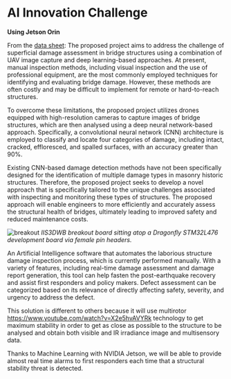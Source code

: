 # AI Innovation Challenge
**Using Jetson Orin**

From the [data sheet]( https://www.st.com/resource/en/datasheet/iis3dwb.pdf):
The proposed project aims to address the challenge of superficial damage assessment in bridge structures using a combination of UAV image capture and deep learning-based approaches. At present, manual inspection methods, including visual inspection and the use of professional equipment, are the most commonly employed techniques for identifying and evaluating bridge damage. However, these methods are often costly and may be difficult to implement for remote or hard-to-reach structures.

To overcome these limitations, the proposed project utilizes drones equipped with high-resolution cameras to capture images of bridge structures, which are then analysed using a deep neural network-based approach. Specifically, a convolutional neural network (CNN) architecture is employed to classify and locate four categories of damage, including intact, cracked, effloresced, and spalled surfaces, with an accuracy greater than 90%.

Existing CNN-based damage detection methods have not been specifically designed for the identification of multiple damage types in masonry historic structures. Therefore, the proposed project seeks to develop a novel approach that is specifically tailored to the unique challenges associated with inspecting and monitoring these types of structures. The proposed approach will enable engineers to more efficiently and accurately assess the structural health of bridges, ultimately leading to improved safety and reduced maintenance costs.

![breakout](https://user-images.githubusercontent.com/6698410/84727817-c078ca80-af44-11ea-98da-ecece12c1a06.jpg)
*IIS3DWB breakout board sitting atop a Dragonfly STM32L476 development board via female pin headers.*
 
An Artificial Intelligence software that automates the laborious structure damage inspection process, which is currently performed manually. With a variety of features, including real-time damage assessment and damage report generation, this tool can help fasten the post-earthquake recovery and assist first responders and policy makers. Defect assessment can be categorized based on its relevance of directly affecting safety, severity, and urgency to address the defect.

This solution is different to others because it will use multirotor https://www.youtube.com/watch?v=X2e5hvAVYRk technology to get maximum stability in order to get as close as possible to the structure to be analysed and obtain both visible and IR irradiance image and multisensory data. 

Thanks to Machine Learning with NVIDIA Jetson, we will be able to provide almost real time alarms to first responders each time that a structural stability threat is detected. 


